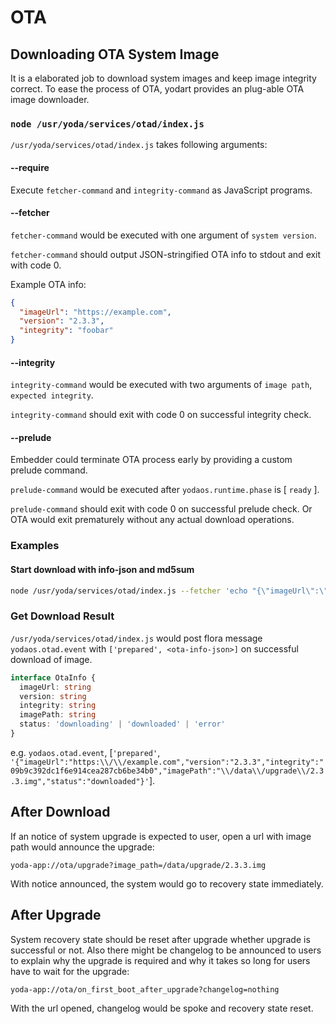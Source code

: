 # OTA

## Downloading OTA System Image

It is a elaborated job to download system images and keep image integrity correct. To ease the process of OTA, yodart provides an plug-able OTA image downloader.

### `node /usr/yoda/services/otad/index.js`

`/usr/yoda/services/otad/index.js` takes following arguments:

#### --require

Execute `fetcher-command` and `integrity-command` as JavaScript programs.

#### --fetcher <fetcher-command>

`fetcher-command` would be executed with one argument of `system version`.

`fetcher-command` should output JSON-stringified OTA info to stdout and exit with code 0.

Example OTA info:
```json
{
  "imageUrl": "https://example.com",
  "version": "2.3.3",
  "integrity": "foobar"
}
```

#### --integrity <integrity-command>

`integrity-command` would be executed with two arguments of `image path`, `expected integrity`.

`integrity-command` should exit with code 0 on successful integrity check.

#### --prelude <prelude-command>

Embedder could terminate OTA process early by providing a custom prelude command.

`prelude-command` would be executed after `yodaos.runtime.phase` is [ `ready` ].

`prelude-command` should exit with code 0 on successful prelude check. Or OTA would exit prematurely without any actual download operations.

### Examples

#### Start download with info-json and md5sum

```bash
node /usr/yoda/services/otad/index.js --fetcher 'echo "{\"imageUrl\":\"https://example.com\",\"version\":\"2.3.3\",\"integrity\":\"09b9c392dc1f6e914cea287cb6be34b0\"}" #' --integrity "bash -c 'printf \"\$1  \$0\" | md5sum -c'"
```

### Get Download Result

`/usr/yoda/services/otad/index.js` would post flora message `yodaos.otad.event` with `['prepared', <ota-info-json>]` on successful download of image.

```typescript
interface OtaInfo {
  imageUrl: string
  version: string
  integrity: string
  imagePath: string
  status: 'downloading' | 'downloaded' | 'error'
}
```

e.g. `yodaos.otad.event`, [`'prepared'`, `'{"imageUrl":"https:\\/\\/example.com","version":"2.3.3","integrity":"09b9c392dc1f6e914cea287cb6be34b0","imagePath":"\\/data\\/upgrade\\/2.3.3.img","status":"downloaded"}'`].

## After Download

If an notice of system upgrade is expected to user, open a url with image path would announce the upgrade:

`yoda-app://ota/upgrade?image_path=/data/upgrade/2.3.3.img`

With notice announced, the system would go to recovery state immediately.

## After Upgrade

System recovery state should be reset after upgrade whether upgrade is successful or not. Also there might be changelog to be announced to users to explain why the upgrade is required and why it takes so long for users have to wait for the upgrade:

`yoda-app://ota/on_first_boot_after_upgrade?changelog=nothing`

With the url opened, changelog would be spoke and recovery state reset.
